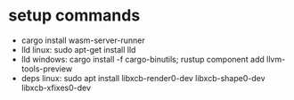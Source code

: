 # setup commands
- cargo install wasm-server-runner
- lld linux: sudo apt-get install lld
- lld windows: cargo install -f cargo-binutils; rustup component add llvm-tools-preview
- deps linux: sudo apt install libxcb-render0-dev libxcb-shape0-dev libxcb-xfixes0-dev